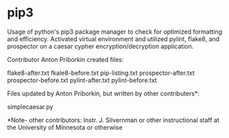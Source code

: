 # pip3
Usage of python's pip3 package manager to check for optimized formatting and efficiency. Activated virtual environment and utilized pylint, flake8, and prospector on a caesar cypher encryption/decryption application.

Contributor Anton Priborkin created files:

  flake8-after.txt
  fkale8-before.txt
  pip-listing.txt
  prospector-after.txt
  prospector-before.txt
  pylint-after.txt
  pylint-before.txt
  
 Files updated by Anton Priborkin, but written by other contributers*:
 
  simplecaesar.py
  
  
  *Note- other contributors: Instr. J. Silvernman or other instructional staff at the University of Minnesota or otherwise

